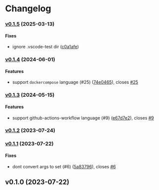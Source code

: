 # Changelog

### [v0.1.5](https://github.com/bluebrown/vscode-extension-yamlfmt/compare/v0.1.4...v0.1.5) (2025-03-13)

#### Fixes

* ignore .vscode-test dir
([c0a1afe](https://github.com/bluebrown/vscode-extension-yamlfmt/commit/c0a1afea7b44707e96e2458cd418595d003b79db))

### [v0.1.4](https://github.com/bluebrown/vscode-extension-yamlfmt/compare/v0.1.3...v0.1.4) (2024-06-01)

#### Features

* support `dockercompose` language (#25)
([74e0465](https://github.com/bluebrown/vscode-extension-yamlfmt/commit/74e04656c43147de7ed169335f865a2296195c12)),
closes [#25](https://github.com/bluebrown/vscode-extension-yamlfmt/issues/25)

### [v0.1.3](https://github.com/bluebrown/vscode-extension-yamlfmt/compare/v0.1.2...v0.1.3) (2024-05-15)

#### Features

* support github-actions-workflow language (#9)
([e67d7e2](https://github.com/bluebrown/vscode-extension-yamlfmt/commit/e67d7e27f3bb544e4215ba14cce7533e79a22d37)),
closes [#9](https://github.com/bluebrown/vscode-extension-yamlfmt/issues/9)

### [v0.1.2](https://github.com/bluebrown/vscode-extension-yamlfmt/compare/v0.1.1...v0.1.2) (2023-07-24)

### [v0.1.1](https://github.com/bluebrown/vscode-extension-yamlfmt/compare/v0.1.0...v0.1.1) (2023-07-22)

#### Fixes

* dont convert args to set (#6)
([5a83796](https://github.com/bluebrown/vscode-extension-yamlfmt/commit/5a837963f8e7c2b68b3bea24f0e38cd89a1990f9)),
closes [#6](https://github.com/bluebrown/vscode-extension-yamlfmt/issues/6)

## v0.1.0 (2023-07-22)
